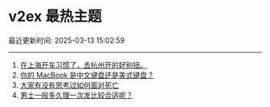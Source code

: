 # v2ex 最热主题

最近更新时间: 2025-03-13 15:02:59

--- 
1. [在上海开车习惯了，去杭州开的好别扭。](https://www.v2ex.com/t/1117999) 
2. [你的 MacBook 是中文键盘还是美式键盘？](https://www.v2ex.com/t/1118002) 
3. [大家有没有思考过如何面对死亡](https://www.v2ex.com/t/1118016) 
4. [男士一般多久理一次发比较合适呢？](https://www.v2ex.com/t/1118023) 
